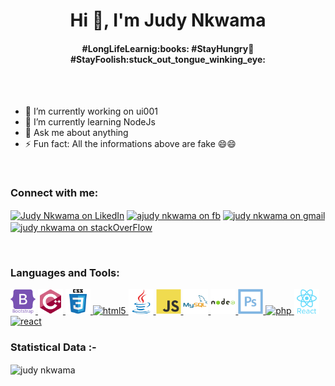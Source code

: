 <h1 align="center">Hi 👋, I'm Judy Nkwama</h1>
<h4 align="center">#LongLifeLearnig:books:  #StayHungry🤔 #StayFoolish:stuck_out_tongue_winking_eye: </h4>
<br><br>

- 🔭 I’m currently working on ui001
- 🌱 I’m currently learning NodeJs
- 💬 Ask me about anything
- ⚡ Fun fact: All the informations above are fake 😄😄

<br>


<h3 align="left">Connect with me:</h3>
<p align="left">
  <a href="https://www.linkedin.com/in/judy-nkwama/" target="blank"><img align="center"
      src="https://raw.githubusercontent.com/rahuldkjain/github-profile-readme-generator/master/src/images/icons/Social/linked-in-alt.svg"
      alt="Judy Nkwama on LikedIn" height="30" width="40" /></a>
  <a href="https://www.facebook.com/judy.nkwama.1" target="blank"><img align="center"
      src="https://raw.githubusercontent.com/rahuldkjain/github-profile-readme-generator/master/src/images/icons/Social/facebook.svg"
      alt="ajudy nkwama on fb" height="30" width="40" /></a>
  <a href="mailto:nkwamajudy@gmail.com" target="blank"><img align="center"
      src="https://cdn4.vectorstock.com/i/1000x1000/23/08/gmail-new-icon-vector-34182308.jpg"
      alt="judy nkwama on gmail" height="30" width="30" /></a>
  <a href="https://stackoverflow.com/users/17015161/judy-nkwama" target="blank"><img align="center"
      src="https://cdn.iconscout.com/icon/free/png-256/stackoverflow-2752065-2284882.png"
      alt="judy nkwama on stackOverFlow" height="30" width="30" /></a>
</p>

<br>

<h3 align="left">Languages and Tools:</h3>
<p align="left"> 
  <a href="https://getbootstrap.com" target="_blank" rel="noreferrer">
    <img src="https://raw.githubusercontent.com/devicons/devicon/master/icons/bootstrap/bootstrap-plain-wordmark.svg"
      alt="bootstrap" width="40" height="40" /> 
  </a> 
  <a href="https://www.w3schools.com/cpp/" target="_blank" rel="noreferrer">
    <img src="https://raw.githubusercontent.com/devicons/devicon/master/icons/cplusplus/cplusplus-original.svg"
      alt="cplusplus" width="40" height="40" /> </a> <a href="https://www.w3schools.com/css/" target="_blank"
    rel="noreferrer"> <img
      src="https://raw.githubusercontent.com/devicons/devicon/master/icons/css3/css3-original-wordmark.svg" alt="css3"
      width="40" height="40" /> </a> <a href="https://www.w3.org/c#/" target="_blank" rel="noreferrer"> <img
      src="https://cdn.worldvectorlogo.com/logos/c--4.svg"
      alt="html5" width="40" height="40" /> </a> <a href="https://www.java.com" target="_blank" rel="noreferrer"> <img
      src="https://raw.githubusercontent.com/devicons/devicon/master/icons/java/java-original.svg" alt="java" width="40"
      height="40" /> </a> <a href="https://developer.mozilla.org/en-US/docs/Web/JavaScript" target="_blank"
    rel="noreferrer"> <img
      src="https://raw.githubusercontent.com/devicons/devicon/master/icons/javascript/javascript-original.svg"
      alt="javascript" width="40" height="40" /> </a> <a href="https://www.mysql.com/" target="_blank" rel="noreferrer"> <img
      src="https://raw.githubusercontent.com/devicons/devicon/master/icons/mysql/mysql-original-wordmark.svg"
      alt="mysql" width="40" height="40" /> </a> </a> <a href="https://nodejs.org" target="_blank" rel="noreferrer"> <img
      src="https://raw.githubusercontent.com/devicons/devicon/master/icons/nodejs/nodejs-original-wordmark.svg"
      alt="nodejs" width="40" height="40" /> </a> <a href="https://www.photoshop.com/en" target="_blank"
    rel="noreferrer"> <img
      src="https://raw.githubusercontent.com/devicons/devicon/master/icons/photoshop/photoshop-line.svg" alt="photoshop"
      width="40" height="40" /> </a> <a href="https://www.php.net/" target="_blank" rel="noreferrer"> <img
      src="https://www.designbust.com/download/240/png/php_icon512.png" alt="php"
      width="40" height="40" /> </a> <a href="https://reactjs.org/" target="_blank" rel="noreferrer"> <img
      src="https://raw.githubusercontent.com/devicons/devicon/master/icons/react/react-original-wordmark.svg"
      alt="react-native" width="40" height="40" /> </a><a href="https://reactnative.dev/" target="_blank" rel="noreferrer"> <img
      src="https://upload.wikimedia.org/wikipedia/commons/thumb/a/a7/React-icon.svg/1200px-React-icon.svg.png"
      alt="react" width="40" height="40" /> </a> 
</p>

<p>
<h3>Statistical Data :-</h3>
<p><img align="center"
    src="https://github-readme-stats.vercel.app/api/top-langs?username=judy-nkwama&show_icons=true&locale=en&bg_color=0d1117&text_color=ffffff&layout=compact"
    alt="judy nkwama" 
    bg_color=#ffffff/></p>
</p>
